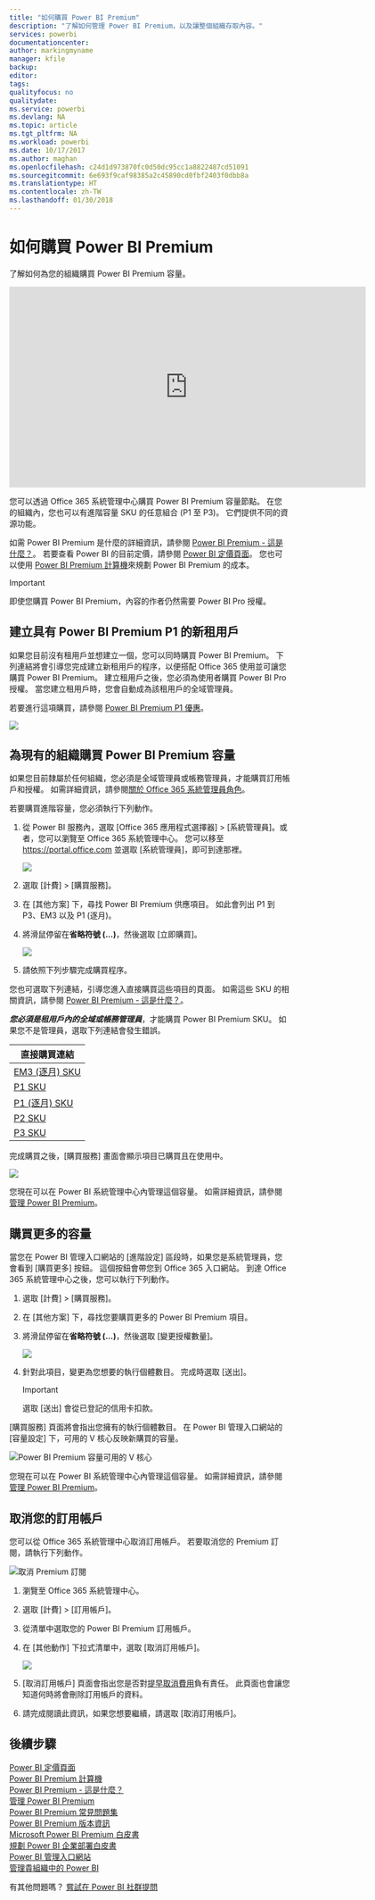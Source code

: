 ```yaml
---
title: "如何購買 Power BI Premium"
description: "了解如何管理 Power BI Premium，以及讓整個組織存取內容。"
services: powerbi
documentationcenter: 
author: markingmyname
manager: kfile
backup: 
editor: 
tags: 
qualityfocus: no
qualitydate: 
ms.service: powerbi
ms.devlang: NA
ms.topic: article
ms.tgt_pltfrm: NA
ms.workload: powerbi
ms.date: 10/17/2017
ms.author: maghan
ms.openlocfilehash: c24d1d973870fc0d50dc95cc1a8822487cd51091
ms.sourcegitcommit: 6e693f9caf98385a2c45890cd0fbf2403f0dbb8a
ms.translationtype: HT
ms.contentlocale: zh-TW
ms.lasthandoff: 01/30/2018
---
```

# <a name="how-to-purchase-power-bi-premium"></a>如何購買 Power BI Premium
了解如何為您的組織購買 Power BI Premium 容量。

<iframe width="640" height="360" src="https://www.youtube.com/embed/NkvYs5Qp4iA?rel=0&amp;showinfo=0" frameborder="0" allowfullscreen></iframe>

您可以透過 Office 365 系統管理中心購買 Power BI Premium 容量節點。 在您的組織內，您也可以有進階容量 SKU 的任意組合 (P1 至 P3)。 它們提供不同的資源功能。

如需 Power BI Premium 是什麼的詳細資訊，請參閱 [Power BI Premium - 這是什麼？](service-premium.md)。 若要查看 Power BI 的目前定價，請參閱 [Power BI 定價頁面](https://powerbi.microsoft.com/pricing/)。 您也可以使用 [Power BI Premium 計算機](https://powerbi.microsoft.com/calculator/)來規劃 Power BI Premium 的成本。

> [!IMPORTANT]
> 即使您購買 Power BI Premium，內容的作者仍然需要 Power BI Pro 授權。
> 
> 

## <a name="create-a-new-tenant-with-power-bi-premium-p1"></a>建立具有 Power BI Premium P1 的新租用戶
如果您目前沒有租用戶並想建立一個，您可以同時購買 Power BI Premium。 下列連結將會引導您完成建立新租用戶的程序，以便搭配 Office 365 使用並可讓您購買 Power BI Premium。 建立租用戶之後，您必須為使用者購買 Power BI Pro 授權。 當您建立租用戶時，您會自動成為該租用戶的全域管理員。

若要進行這項購買，請參閱 [Power BI Premium P1 優惠](https://signup.microsoft.com/Signup?OfferId=b3ec5615-cc11-48de-967d-8d79f7cb0af1)。

![](media/service-admin-premium-purchase/premium-purchase-with-tenant.png)

## <a name="purchase-a-power-bi-premium-capacity-for-an-existing-organization"></a>為現有的組織購買 Power BI Premium 容量
如果您目前隸屬於任何組織，您必須是全域管理員或帳務管理員，才能購買訂用帳戶和授權。 如需詳細資訊，請參閱[關於 Office 365 系統管理員角色](https://support.office.com/article/About-Office-365-admin-roles-da585eea-f576-4f55-a1e0-87090b6aaa9d)。

若要購買進階容量，您必須執行下列動作。

1. 從 Power BI 服務內，選取 [Office 365 應用程式選擇器] > [系統管理員]。或者，您可以瀏覽至 Office 365 系統管理中心。 您可以移至 https://portal.office.com 並選取 [系統管理員]，即可到達那裡。
   
    ![](media/service-admin-premium-purchase/o365-app-picker.png)
2. 選取 [計費] > [購買服務]。
3. 在 [其他方案] 下，尋找 Power BI Premium 供應項目。 如此會列出 P1 到 P3、EM3 以及 P1 (逐月)。
4. 將滑鼠停留在**省略符號 (...)**，然後選取 [立即購買]。
   
    ![](media/service-admin-premium-purchase/premium-purchase.png)
5. 請依照下列步驟完成購買程序。

您也可選取下列連結，引導您進入直接購買這些項目的頁面。 如需這些 SKU 的相關資訊，請參閱 [Power BI Premium - 這是什麼？](service-premium.md#premiumskus)。

***您必須是租用戶內的全域或帳務管理員***，才能購買 Power BI Premium SKU。 如果您不是管理員，選取下列連結會發生錯誤。

| 直接購買連結 |
| --- |
| [EM3 (逐月) SKU](https://portal.office.com/commerce/completeorder.aspx?OfferId=4004702D-749C-4F74-BF47-3048F1833780&adminportal=1) |
| [P1 SKU](https://portal.office.com/commerce/completeorder.aspx?OfferId=b3ec5615-cc11-48de-967d-8d79f7cb0af1&adminportal=1) |
| [P1 (逐月) SKU](https://portal.office.com/commerce/completeorder.aspx?OfferId=E4C8EDD3-74A1-4D42-A738-C647972FBE81&adminportal=1) |
| [P2 SKU](https://portal.office.com/commerce/completeorder.aspx?OfferId=062F2AA7-B4BC-4B0E-980F-2072102D8605&adminportal=1) |
| [P3 SKU](https://portal.office.com/commerce/completeorder.aspx?OfferId=40c7d673-375c-42a1-84ca-f993a524fed0&adminportal=1) |

完成購買之後，[購買服務] 畫面會顯示項目已購買且在使用中。

![](media/service-admin-premium-purchase/premium-purchased.png)

您現在可以在 Power BI 系統管理中心內管理這個容量。 如需詳細資訊，請參閱[管理 Power BI Premium](service-admin-premium-manage.md)。

## <a name="purchase-more-capacities"></a>購買更多的容量
當您在 Power BI 管理入口網站的 [進階設定] 區段時，如果您是系統管理員，您會看到 [購買更多] 按鈕。 這個按鈕會帶您到 Office 365 入口網站。 到達 Office 365 系統管理中心之後，您可以執行下列動作。

1. 選取 [計費] > [購買服務]。
2. 在 [其他方案] 下，尋找您要購買更多的 Power BI Premium 項目。
3. 將滑鼠停留在**省略符號 (...)**，然後選取 [變更授權數量]。
   
    ![](media/service-admin-premium-purchase/premium-purchase-more.png)
4. 針對此項目，變更為您想要的執行個體數目。 完成時選取 [送出]。
   
   > [!IMPORTANT]
   > 選取 [送出] 會從已登記的信用卡扣款。
   > 
   > 

[購買服務] 頁面將會指出您擁有的執行個體數目。 在 Power BI 管理入口網站的 [容量設定] 下，可用的 V 核心反映新購買的容量。

![Power BI Premium 容量可用的 V 核心](media/service-admin-premium-purchase/premium-capacities.png)

您現在可以在 Power BI 系統管理中心內管理這個容量。 如需詳細資訊，請參閱[管理 Power BI Premium](service-admin-premium-manage.md)。

## <a name="cancel-your-subscription"></a>取消您的訂用帳戶
您可以從 Office 365 系統管理中心取消訂用帳戶。 若要取消您的 Premium 訂閱，請執行下列動作。

![](media/service-admin-premium-purchase/premium-cancel-subscription.png "取消 Premium 訂閱")

1. 瀏覽至 Office 365 系統管理中心。
2. 選取 [計費] > [訂用帳戶]。
3. 從清單中選取您的 Power BI Premium 訂用帳戶。
4. 在 [其他動作] 下拉式清單中，選取 [取消訂用帳戶]。
   
    ![](media/service-admin-premium-purchase/o365-more-actions.png)
5. [取消訂用帳戶] 頁面會指出您是否對[提早取消費用](https://support.office.com/article/early-termination-fees-6487d4de-401a-466f-8bc3-c0beb5cc40d3)負有責任。 此頁面也會讓您知道何時將會刪除訂用帳戶的資料。
6. 請完成閱讀此資訊，如果您想要繼續，請選取 [取消訂用帳戶]。

## <a name="next-steps"></a>後續步驟
[Power BI 定價頁面](https://powerbi.microsoft.com/pricing/)  
[Power BI Premium 計算機](https://powerbi.microsoft.com/calculator/)  
[Power BI Premium - 這是什麼？](service-premium.md)  
[管理 Power BI Premium](service-admin-premium-manage.md)  
[Power BI Premium 常見問題集](service-premium-faq.md)  
[Power BI Premium 版本資訊](service-premium-release-notes.md)  
[Microsoft Power BI Premium 白皮書](https://aka.ms/pbipremiumwhitepaper)  
[規劃 Power BI 企業部署白皮書](https://aka.ms/pbienterprisedeploy)  
[Power BI 管理入口網站](service-admin-portal.md)  
[管理貴組織中的 Power BI](service-admin-administering-power-bi-in-your-organization.md)  

有其他問題嗎？ [嘗試在 Power BI 社群提問](http://community.powerbi.com/)

